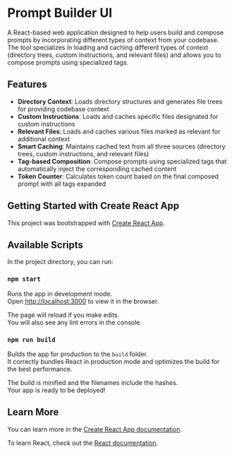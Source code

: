 # Prompt Builder UI

A React-based web application designed to help users build and compose prompts by incorporating different types of context from your codebase. The tool specializes in loading and caching different types of context (directory trees, custom instructions, and relevant files) and allows you to compose prompts using specialized tags.

## Features

- **Directory Context**: Loads directory structures and generates file trees for providing codebase context
- **Custom Instructions**: Loads and caches specific files designated for custom instructions
- **Relevant Files**: Loads and caches various files marked as relevant for additional context
- **Smart Caching**: Maintains cached text from all three sources (directory trees, custom instructions, and relevant files)
- **Tag-based Composition**: Compose prompts using specialized tags that automatically inject the corresponding cached content
- **Token Counter**: Calculates token count based on the final composed prompt with all tags expanded

## Getting Started with Create React App

This project was bootstrapped with [Create React App](https://github.com/facebook/create-react-app).

## Available Scripts

In the project directory, you can run:

### `npm start`

Runs the app in development mode.\
Open [http://localhost:3000](http://localhost:3000) to view it in the browser.

The page will reload if you make edits.\
You will also see any lint errors in the console.

### `npm run build`

Builds the app for production to the `build` folder.\
It correctly bundles React in production mode and optimizes the build for the best performance.

The build is minified and the filenames include the hashes.\
Your app is ready to be deployed!

## Learn More

You can learn more in the [Create React App documentation](https://facebook.github.io/create-react-app/docs/getting-started).

To learn React, check out the [React documentation](https://reactjs.org/).
